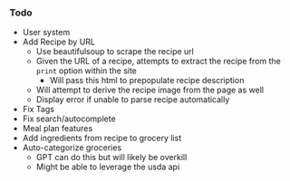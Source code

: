 ### Todo
- User system
- Add Recipe by URL
    - Use beautifulsoup to scrape the recipe url
    - Given the URL of a recipe, attempts to extract the recipe from the `print` option within the site
        - Will pass this html to prepopulate recipe description
    - Will attempt to derive the recipe image from the page as well
    - Display error if unable to parse recipe automatically
- Fix Tags
- Fix search/autocomplete
- Meal plan features
- Add ingredients from recipe to grocery list
- Auto-categorize groceries
    - GPT can do this but will likely be overkill
    - Might be able to leverage the usda api